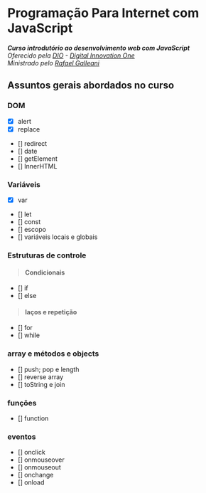 # Programação Para Internet com JavaScript
_**Curso introdutório ao desenvolvimento web com JavaScript**_\
_Oferecido pela [DIO](https://digitalinnovation.one/) - [Digital Innovation One](https://github.com/digitalinnovationone)_\
_Ministrado pelo [Rafael Galleani](https://github.com/rafegal)_
## Assuntos gerais abordados no curso
### DOM
- [x] alert
- [x] replace
- [] redirect
- [] date
- [] getElement
- [] InnerHTML
### Variáveis
- [x] var
- [] let
- [] const
- [] escopo
- [] variáveis locais e globais
### Estruturas de controle
> #### Condicionais
- [] if
- [] else
> #### laços e repetição
- [] for
- [] while
### array e métodos e objects  
- [] push; pop e length
- [] reverse array
- [] toString e join
### funções
- [] function
### eventos
- [] onclick
- [] onmouseover
- [] onmouseout
- [] onchange
- [] onload
